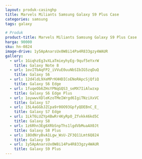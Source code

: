 ```yaml
---
layout: produk-casinghp
title: Marvels Miliants Samsung Galaxy S9 Plus Case
categories: samsung
tags: galaxy

# Produk
product-title: Marvels Miliants Samsung Galaxy S9 Plus Case
harga: 90000
sku: hn-0824
image-drive: 1y5ApAnarsUx0W8i14Pa4R833gzy4WAUR
gallery:
  - url: 1GiqhzEg3vXLaTmieyhyEg-9quf5eYxrW
    title: Galaxy Note 8
  - url: 1ovITbAqFP2_iVVuE0uuNbSIbIG5zqDuQ
    title: Galaxy S6
  - url: 12d4ldL9XeMPrKHHDICoENoRApcSjQfiQ
    title: Galaxy S6 Edge
  - url: 1fuqeOb6ZHsYPNqGQS3_seMX7IiAlwzxp
    title: Galaxy S6 Edge Plus
  - url: 1oywwvXDleKzoTMeIWrgd6IgiTNziXxVC
    title: Galaxy S7
  - url: 15L4aGGbJZCpa9r0OO93GpfyQDEBnC_E_
    title: Galaxy S7 Edge
  - url: 1LkT6LUZYp4BwRr4KyRpO_Zfvkk46kd5C
    title: Galaxy S8
  - url: 1z6Rhn3Eg6XRbSnpThs1lgdVbMuaAX0Jt
    title: Galaxy S8 Plus
  - url: 18OdNryBvA1Lgw_WsU-ZF3Q11Lmt6Q824
    title: Galaxy S9
  - url: 1y5ApAnarsUx0W8i14Pa4R833gzy4WAUR
    title: Galaxy S9 Plus
---
```


